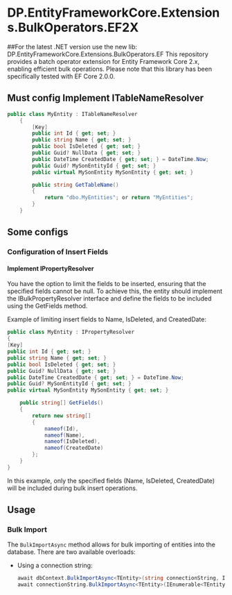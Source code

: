 # DP.EntityFrameworkCore.Extensions.BulkOperators.EF2X
##For the latest .NET version use the new lib: DP.EntityFrameworkCore.Extensions.BulkOperators.EF
This repository provides a batch operator extension for Entity Framework Core 2.x, enabling efficient bulk operations. Please note that this library has been specifically tested with EF Core 2.0.0.
## Must config Implement ITableNameResolver
```csharp
public class MyEntity : ITableNameResolver
    {
        [Key]
        public int Id { get; set; }
        public string Name { get; set; }
        public bool IsDeleted { get; set; }
        public Guid? NullData { get; set; }
        public DateTime CreatedDate { get; set; } = DateTime.Now;
        public Guid? MySonEntityId { get; set; }
        public virtual MySonEntity MySonEntity { get; set; }

        public string GetTableName()
        {
            return "dbo.MyEntities"; or return "MyEntities"; 
        }
    }
```
## Some configs
### Configuration of Insert Fields
#### Implement IPropertyResolver
You have the option to limit the fields to be inserted, ensuring that the specified fields cannot be null. To achieve this, the entity should implement the IBulkPropertyResolver interface and define the fields to be included using the GetFields method.

Example of limiting insert fields to Name, IsDeleted, and CreatedDate:

```csharp
public class MyEntity : IPropertyResolver
{
[Key]
public int Id { get; set; }
public string Name { get; set; }
public bool IsDeleted { get; set; }
public Guid? NullData { get; set; }
public DateTime CreatedDate { get; set; } = DateTime.Now;
public Guid? MySonEntityId { get; set; }
public virtual MySonEntity MySonEntity { get; set; }

    public string[] GetFields()
    {
        return new string[]
        {
            nameof(Id),
            nameof(Name),
            nameof(IsDeleted),
            nameof(CreatedDate)
        };
    }
}
```
In this example, only the specified fields (Name, IsDeleted, CreatedDate) will be included during bulk insert operations.
## Usage

### Bulk Import

The `BulkImportAsync` method allows for bulk importing of entities into the database. There are two available overloads:

- Using a connection string:
  ```csharp
  await dbContext.BulkImportAsync<TEntity>(string connectionString, IEnumerable<TEntity> entities, int batchSize = 10000);
  await connectionString.BulkImportAsync<TEntity>(IEnumerable<TEntity> entities, int batchSize = 10000)
